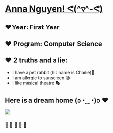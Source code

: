 # <ins>**Anna Nguyen! ᕙ(^▿^-ᕙ)**</ins>
## **♥Year:** First Year
## **♥ Program:** Computer Science 
## **♥ 2 truths and a lie:**
- I have a pet rabbit (his name is Charlie)🐰
- I am allergic to sunscreen 😞
- I like musical theatre 🎭 
## **Here is a dream home (ɔ◔‿◔)ɔ ♥**
![]( https://i.pinimg.com/564x/70/b1/20/70b120fc52d05b548ce5fa017e0fe2a9.jpg) 
### 🍄 🌱 🌻 💐 🌈